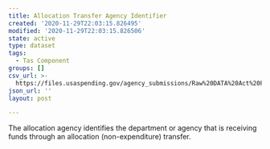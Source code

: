 ```yaml
---
title: Allocation Transfer Agency Identifier
created: '2020-11-29T22:03:15.826495'
modified: '2020-11-29T22:03:15.826506'
state: active
type: dataset
tags:
  - Tas Component
groups: []
csv_url: >-
  https://files.usaspending.gov/agency_submissions/Raw%20DATA%20Act%20Files/index.html
json_url: ''
layout: post

---
```

The allocation agency identifies the department or agency that is receiving funds through an allocation (non-expenditure) transfer.
